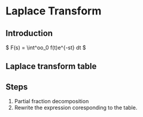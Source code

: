 # Laplace Transform

## Introduction
$ F(s) = \int^oo_0 f(t)e^{-st} dt $

## Laplace transform table

## Steps
1. Partial fraction decomposition
2. Rewrite the expression coresponding to the table.
